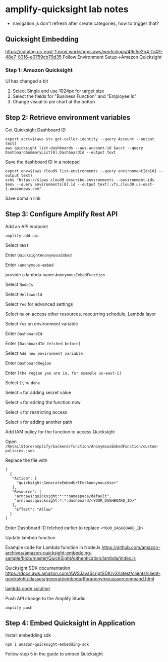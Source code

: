# amplify-quicksight lab notes
- navigation.js don't refresh after create categories, how to trigger that?
## Quicksight Embedding
https://catalog.us-east-1.prod.workshops.aws/workshops/49c5e2b4-fc43-48e7-8316-e0759cb79d35
Follow Environment Setup->Amazon Quicksight
### Step 1: Amazon Quicksight
UI has changed a bit
1. Select Single and use 1024px for target size
2. Select the fields for "Business Function" and "Employee Id"
3. Change visual to pie chart at the botton

## Step 2: Retrieve environment variables
Get Quicksight Dashboard ID
```
export acct=$(aws sts get-caller-identity --query Account --output text)
aws quicksight list-dashboards --aws-account-id $acct --query DashboardSummaryList[0].DashboardId --output text
```
Save the dashboard ID in a notepad
```
export env=$(aws cloud9 list-environments --query environmentIds[0] --output text)
echo "https://$(aws cloud9 describe-environments --environment-ids $env --query environments[0].id --output text).vfs.cloud9.us-east-1.amazonaws.com"
```
Save domain link

## Step 3: Configure Amplify Rest API
Add an API endpoint
```
amplify add api
```
Select `REST`

Enter `QuicksightAnonymousEmbed`

Enter `/anonymous-embed`

provide a lambda name `AnonymousEmbedFunction`

Select `NodeJs`

Select `Helloworld`

Select `Yes` for advanced settings

Select `No` on access other resources, reocurring schedule, Lambda layer

Select `Yes` on environment variable

Enter `DashboardId`

Enter `[DashboardId fetched before]`

Select `Add new environment variable`

Enter `DashboardRegion`

Enter `[the region you are in, for example us-east-1]`

Select `I\'m done`

Select `n` for adding secret value

Select `n` for editing the function now

Select `n` for restricting access

Select `n` for adding another path


Add IAM policy for the function to access Quicksight

Open `/RetailStore/amplify/backend/function/AnonymousEmbedFunction/custom-policies.json`

Replace the file with
```
[
  {
   "Action": [
     "quicksight:GenerateEmbedUrlForAnonymousUser"
   ],
   "Resource": [
    "arn:aws:quicksight:*:*:namespace/default",
    "arn:aws:quicksight:*:*:dashboard/<YOUR_DASHBOARD_ID>"
   ],
    "Effect": "Allow"
  }
]
```
Enter Dashboard ID fetched earlier to replace `<YOUR_DASHBOARD_ID>`

Update lambda function

Example code for Lambda function in NodeJs
https://github.com/amazon-archives/amazon-quicksight-embedding-sample/blob/master/QuickSightAuthentication/lambda/index.js

Quicksight SDK documentation
https://docs.aws.amazon.com/AWSJavaScriptSDK/v3/latest/clients/client-quicksight/classes/generateembedurlforanonymoususercommand.html

[lambda code solution](../index.js)

Push API change to the Amplify Studio
```
amplify push
```

## Step 4: Embed Quicksight in Application
Install embedding sdk
```
npm i amazon-quicksight-embedding-sdk
```
Follow step 5 in the guide to embed Quicksight


